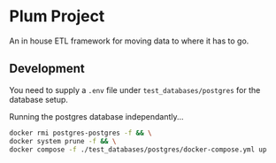 # Plum Project

An in house ETL framework for moving data to where it has to go.

## Development

You need to supply a `.env` file under `test_databases/postgres` for the database setup.

Running the postgres database independantly...

```sh
docker rmi postgres-postgres -f && \
docker system prune -f && \
docker compose -f ./test_databases/postgres/docker-compose.yml up
```